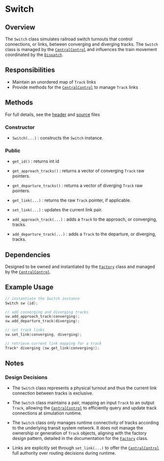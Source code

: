 # Switch

## Overview

The `Switch` class simulates railroad switch turnouts that control connections, or links, between converging and diverging tracks. The `Switch` class is managed by the [`CentralControl`](/docs/core/central_control.md) and influences the train movement coordinated by the [`Dispatch`](/docs/core/dispatch.md).

## Responsibilities

- Maintain an unordered map of `Track` links
- Provide methods for the [`CentralControl`](/docs/core/central_control.md) to manage `Track` links

## Methods

For full details, see the [header](/include/core/switch.h) and [source](/src/core/switch.cpp) files

### Constructor

- `Switch(...)` : constructs the `Switch` instance.

### Public

- `get_id()` : returns int id

- `get_approach_tracks()` : returns a vector of converging `Track` raw pointers.

- `get_departure_tracks()` : returns a vector of diverging `Track` raw pointers.

- `get_link(...)` : returns the raw `Track` pointer, if applicable.

- `set_link(...)` : updates the current link pair.

- `add_approach_track(...)` : adds a `Track` to the approach, or converging, tracks.

- `add_departure_track(...)` : adds a `Track` to the departure, or diverging, tracks.


## Dependencies

Designed to be owned and instantiated by the [`Factory`](/docs/system/factory.md) class and managed by the [`CentralControl`](/docs/core/central_control.md).

## Example Usage
```cpp
// instantiate the Switch instance
Switch sw {id};

// add converging and diverging tracks
sw.add_approach_track(converging);
sw.add_departure_track(diverging);

// set track links
sw.set_link(converging, diverging);

// retrieve current link mapping for a track
Track* diverging {sw.get_link(converging)};
```

## Notes

### Design Decisions

- The `Switch` class represents a physical turnout and thus the current link connection between tracks is exclusive.

- The `Switch` class maintains a pair, mapping an input `Track` to an output `Track`, allowing the [`CentralControl`](/docs/core/central_control.md) to efficiently query and update track connections at simulation runtime.

- The `Switch` class only manages runtime connectivity of tracks according to the underlying transit system network. It does not manage the ownership or generation of `Track` objects, aligning with the factory design pattern, detailed in the documentation for the  [`Factory`](/docs/system/factory.md) class. 

- Links are explicitly set through `set_link(...)` to offer the [`CentralControl`](/docs/core/central_control.md) full authority over routing decisions during runtime.